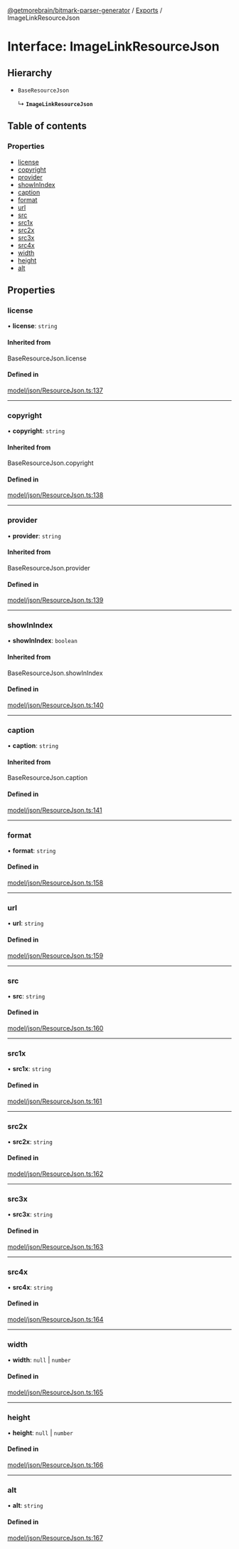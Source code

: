 [@getmorebrain/bitmark-parser-generator](../API.md) / [Exports](../modules.md) / ImageLinkResourceJson

# Interface: ImageLinkResourceJson

## Hierarchy

- `BaseResourceJson`

  ↳ **`ImageLinkResourceJson`**

## Table of contents

### Properties

- [license](ImageLinkResourceJson.md#license)
- [copyright](ImageLinkResourceJson.md#copyright)
- [provider](ImageLinkResourceJson.md#provider)
- [showInIndex](ImageLinkResourceJson.md#showInIndex)
- [caption](ImageLinkResourceJson.md#caption)
- [format](ImageLinkResourceJson.md#format)
- [url](ImageLinkResourceJson.md#url)
- [src](ImageLinkResourceJson.md#src)
- [src1x](ImageLinkResourceJson.md#src1x)
- [src2x](ImageLinkResourceJson.md#src2x)
- [src3x](ImageLinkResourceJson.md#src3x)
- [src4x](ImageLinkResourceJson.md#src4x)
- [width](ImageLinkResourceJson.md#width)
- [height](ImageLinkResourceJson.md#height)
- [alt](ImageLinkResourceJson.md#alt)

## Properties

### license

• **license**: `string`

#### Inherited from

BaseResourceJson.license

#### Defined in

[model/json/ResourceJson.ts:137](https://github.com/getMoreBrain/bitmark-parser-generator/blob/9ddf9e2/src/model/json/ResourceJson.ts#L137)

___

### copyright

• **copyright**: `string`

#### Inherited from

BaseResourceJson.copyright

#### Defined in

[model/json/ResourceJson.ts:138](https://github.com/getMoreBrain/bitmark-parser-generator/blob/9ddf9e2/src/model/json/ResourceJson.ts#L138)

___

### provider

• **provider**: `string`

#### Inherited from

BaseResourceJson.provider

#### Defined in

[model/json/ResourceJson.ts:139](https://github.com/getMoreBrain/bitmark-parser-generator/blob/9ddf9e2/src/model/json/ResourceJson.ts#L139)

___

### showInIndex

• **showInIndex**: `boolean`

#### Inherited from

BaseResourceJson.showInIndex

#### Defined in

[model/json/ResourceJson.ts:140](https://github.com/getMoreBrain/bitmark-parser-generator/blob/9ddf9e2/src/model/json/ResourceJson.ts#L140)

___

### caption

• **caption**: `string`

#### Inherited from

BaseResourceJson.caption

#### Defined in

[model/json/ResourceJson.ts:141](https://github.com/getMoreBrain/bitmark-parser-generator/blob/9ddf9e2/src/model/json/ResourceJson.ts#L141)

___

### format

• **format**: `string`

#### Defined in

[model/json/ResourceJson.ts:158](https://github.com/getMoreBrain/bitmark-parser-generator/blob/9ddf9e2/src/model/json/ResourceJson.ts#L158)

___

### url

• **url**: `string`

#### Defined in

[model/json/ResourceJson.ts:159](https://github.com/getMoreBrain/bitmark-parser-generator/blob/9ddf9e2/src/model/json/ResourceJson.ts#L159)

___

### src

• **src**: `string`

#### Defined in

[model/json/ResourceJson.ts:160](https://github.com/getMoreBrain/bitmark-parser-generator/blob/9ddf9e2/src/model/json/ResourceJson.ts#L160)

___

### src1x

• **src1x**: `string`

#### Defined in

[model/json/ResourceJson.ts:161](https://github.com/getMoreBrain/bitmark-parser-generator/blob/9ddf9e2/src/model/json/ResourceJson.ts#L161)

___

### src2x

• **src2x**: `string`

#### Defined in

[model/json/ResourceJson.ts:162](https://github.com/getMoreBrain/bitmark-parser-generator/blob/9ddf9e2/src/model/json/ResourceJson.ts#L162)

___

### src3x

• **src3x**: `string`

#### Defined in

[model/json/ResourceJson.ts:163](https://github.com/getMoreBrain/bitmark-parser-generator/blob/9ddf9e2/src/model/json/ResourceJson.ts#L163)

___

### src4x

• **src4x**: `string`

#### Defined in

[model/json/ResourceJson.ts:164](https://github.com/getMoreBrain/bitmark-parser-generator/blob/9ddf9e2/src/model/json/ResourceJson.ts#L164)

___

### width

• **width**: ``null`` \| `number`

#### Defined in

[model/json/ResourceJson.ts:165](https://github.com/getMoreBrain/bitmark-parser-generator/blob/9ddf9e2/src/model/json/ResourceJson.ts#L165)

___

### height

• **height**: ``null`` \| `number`

#### Defined in

[model/json/ResourceJson.ts:166](https://github.com/getMoreBrain/bitmark-parser-generator/blob/9ddf9e2/src/model/json/ResourceJson.ts#L166)

___

### alt

• **alt**: `string`

#### Defined in

[model/json/ResourceJson.ts:167](https://github.com/getMoreBrain/bitmark-parser-generator/blob/9ddf9e2/src/model/json/ResourceJson.ts#L167)
